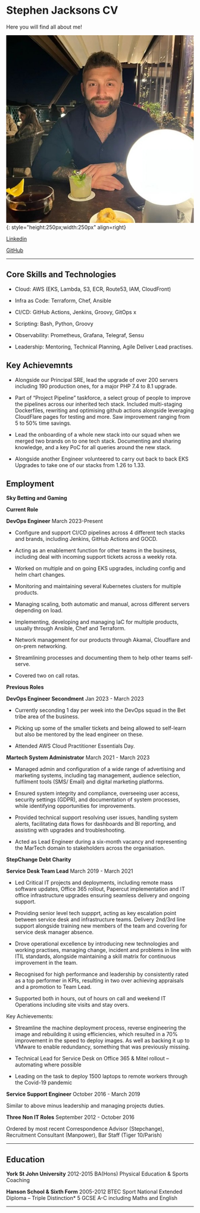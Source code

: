 # Stephen Jacksons CV

Here you will find all about me!

![Me](./img/me.jpeg){: style="height:250px;width:250px" align=right}

[Linkedin](https://www.linkedin.com/in/stephenjackson1994/)

[GitHub](https://github.com/stejackson94)
_____________________________________________________________

## Core Skills and Technologies
-	Cloud: AWS (EKS, Lambda, S3, ECR, Route53, IAM, CloudFront)

-	Infra as Code: Terraform, Chef, Ansible

-	CI/CD: GitHub Actions, Jenkins, Groovy, GitOps
x
-	Scripting: Bash, Python, Groovy

-	Observability: Prometheus, Grafana, Telegraf, Sensu

-	Leadership: Mentoring, Technical Planning, Agile Deliver Lead practises. 


## Key Achievemnts
-	Alongside our Principal SRE, lead the upgrade of over 200 servers including 190 production ones, for a major PHP 7.4 to 8.1 upgrade. 

-	Part of “Project Pipeline” taskforce, a select group of people to improve the pipelines across our inherited tech stack. Included multi-staging Dockerfiles, rewriting and optimising github actions alongside leveraging CloudFlare pages for testing and more. Saw improvement ranging from 5 to 50% time savings. 

-	Lead the onboarding of a whole new stack into our squad when we merged two brands on to one tech stack. Documenting and sharing knowledge, and a key PoC for all queries around the new stack.

-	Alongside another Engineer volunteered to carry out back to back EKS Upgrades to take one of our stacks from 1.26 to 1.33. 

## Employment 
__Sky Betting and Gaming__

__Current Role__

__DevOps Engineer__ March 2023-Present
-	Configure and support CI/CD pipelines across 4 different tech stacks and brands, including Jenkins, GitHub Actions and GOCD. 

-	Acting as an enablement function for other teams in the business, including deal with incoming support tickets across a weekly rota. 

-	Worked on multiple and on going EKS upgrades, including config and helm chart changes.

-	Monitoring and maintaining several Kubernetes clusters for multiple products. 

-	Managing scaling, both automatic and manual, across different servers depending on load. 

-	Implementing, developing and managing IaC for multiple products, usually through Ansible, Chef and Terraform.

-	Network management for our products through Akamai, Cloudflare and on-prem networking.

-	Streamlining processes and documenting them to help other teams self-serve.

-	Covered two on call rotas. 

__Previous Roles__

__DevOps Engineer Secondment__ Jan 2023 - March 2023

-	Currently seconding 1 day per week into the DevOps squad in the Bet tribe area of the business. 

-	Picking up some of the smaller tickets and being allowed to self-learn but also be mentored by the lead engineer on these. 

-	Attended AWS Cloud Practitioner Essentials Day.


__Martech System Administrator__ March 2021 - March 2023

-	Managed admin and configuration of a wide range of advertising and marketing systems, including tag management, audience selection, fulfilment tools (SMS/ Email) and digital marketing platforms.

-	Ensured system integrity and compliance, overseeing user access, security settings (GDPR), and documentation of system processes, while identifying opportunities for improvements.

-	Provided technical support resolving user issues, handling system alerts, facilitating data flows for dashboards and BI reporting, and assisting with upgrades and troubleshooting.

-	Acted as Lead Engineer during a six-month vacancy and representing the MarTech domain to stakeholders across the organisation.



__StepChange Debt Charity__

__Service Desk Team Lead__ March 2019 - March 2021

-	Led Critical IT projects and deployments, including remote mass software updates, Office 365 rollout, Papercut implementation and IT office infrastructure upgrades ensuring seamless delivery and ongoing support.

-	 Providing senior level tech suppprt, acting as key escalation point between service desk and infrastructure teams. Delivery 2nd/3rd line support alongside training new members of the team and covering for service desk manager absence. 

-	Drove operational excellence by introducing new technologies and working practises, managing change, incident and problems in line with ITIL standards, alongside maintaining a skill matrix for continuous improvement in the team. 

-	Recognised for high performance and leadership by consistently rated as a top performer in KPIs, resulting in two over achieving appraisals and a promotion to Team Lead. 

-	Supported both in hours, out of hours on call and weekend IT Operations including site visits and stay overs. 

Key Achievements:
-	Streamline the machine deployment process, reverse engineering the image and rebuilding it using efficiencies, which resulted in a 70% improvement in the speed to deploy images. As well as backing it up to VMware to enable redundancy, something that was previously missing. 

-	Technical Lead for Service Desk on Office 365 & Mitel rollout – automating where possible 

-	Leading on the task to deploy 1500 laptops to remote workers through the Covid-19 pandemic

__Service Support Engineer__ October 2016 - March 2019

Similar to above minus leadership and managing projects duties.

__Three Non IT Roles__ September 2012 - October 2016

Ordered by most recent
Correspondence Advisor (Stepchange), Recruitment Consultant (Manpower), Bar Staff (Tiger 10/Parish)
_____________________________________________________________
## Education
__York St John University__ 2012-2015
BA(Hons) Physical Education & Sports Coaching

__Hanson School & Sixth Form__ 2005-2012
BTEC Sport National Extended Diploma – Triple Distinction*
5 GCSE A-C including Maths and English
_____________________________________________________________